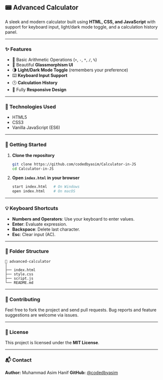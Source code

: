 ## 📟 Advanced Calculator

A sleek and modern calculator built using **HTML, CSS, and JavaScript** with support for keyboard input, light/dark mode toggle, and a calculation history panel.

---

### ✨ Features

* 🧮 Basic Arithmetic Operations (`+`, `-`, `*`, `/`, `%`)
* 🎨 Beautiful **Glassmorphism UI**
* 🌗 **Light/Dark Mode Toggle** (remembers your preference)
* ⌨️ **Keyboard Input Support**
* 🕓 **Calculation History**
* 📱 Fully **Responsive Design**

---

### 🔧 Technologies Used

* HTML5
* CSS3
* Vanilla JavaScript (ES6)

---

### 🚀 Getting Started

1. **Clone the repository**

   ```bash
   git clone https://github.com/codedbyasim/Calculator-in-JS
   cd Calculator-in-JS
   ```

2. **Open `index.html` in your browser**

   ```bash
   start index.html   # On Windows
   open index.html    # On macOS
   ```

---

### 💡 Keyboard Shortcuts

* **Numbers and Operators**: Use your keyboard to enter values.
* **Enter**: Evaluate expression.
* **Backspace**: Delete last character.
* **Esc**: Clear input (AC).

---

### 📂 Folder Structure

```
📁 advanced-calculator
│
├── index.html
├── style.css
├── script.js
└── README.md
```

---

### 🙌 Contributing

Feel free to fork the project and send pull requests. Bug reports and feature suggestions are welcome via issues.

---

### 📄 License

This project is licensed under the **MIT License**.

---

### 📬 Contact

**Author:** Muhammad Asim Hanif
**GitHub:** [@codedbyasim](https://github.com/codedbyasim)
